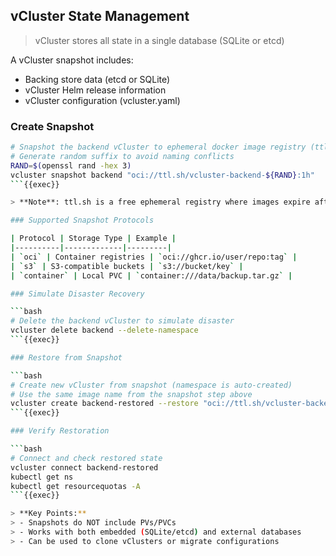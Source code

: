 ## vCluster State Management

> vCluster stores all state in a single database (SQLite or etcd)

A vCluster snapshot includes:
- Backing store data (etcd or SQLite)
- vCluster Helm release information
- vCluster configuration (vcluster.yaml)

### Create Snapshot

```bash
# Snapshot the backend vCluster to ephemeral docker image registry (ttl.sh)
# Generate random suffix to avoid naming conflicts
RAND=$(openssl rand -hex 3)
vcluster snapshot backend "oci://ttl.sh/vcluster-backend-${RAND}:1h"
```{{exec}}

> **Note**: ttl.sh is a free ephemeral registry where images expire after the specified time (1h = 1 hour)

### Supported Snapshot Protocols

| Protocol | Storage Type | Example |
|----------|-------------|---------|
| `oci` | Container registries | `oci://ghcr.io/user/repo:tag` |
| `s3` | S3-compatible buckets | `s3://bucket/key` |
| `container` | Local PVC | `container:///data/backup.tar.gz` |

### Simulate Disaster Recovery

```bash
# Delete the backend vCluster to simulate disaster
vcluster delete backend --delete-namespace
```{{exec}}

### Restore from Snapshot

```bash
# Create new vCluster from snapshot (namespace is auto-created)
# Use the same image name from the snapshot step above
vcluster create backend-restored --restore "oci://ttl.sh/vcluster-backend-${RAND}:1h"
```{{exec}}

### Verify Restoration

```bash
# Connect and check restored state
vcluster connect backend-restored
kubectl get ns
kubectl get resourcequotas -A
```{{exec}}

> **Key Points:**
> - Snapshots do NOT include PVs/PVCs
> - Works with both embedded (SQLite/etcd) and external databases
> - Can be used to clone vClusters or migrate configurations